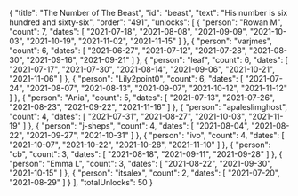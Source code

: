 {
  "title": "The Number of The Beast",
  "id": "beast",
  "text": "His number is six hundred and sixty-six",
  "order": "491",
  "unlocks": [
    {
      "person": "Rowan M",
      "count": 7,
      "dates": [
        "2021-07-18",
        "2021-08-08",
        "2021-09-09",
        "2021-10-03",
        "2021-10-19",
        "2021-11-02",
        "2021-11-15"
      ]
    },
    {
      "person": "varjmes",
      "count": 6,
      "dates": [
        "2021-06-27",
        "2021-07-12",
        "2021-07-28",
        "2021-08-30",
        "2021-09-16",
        "2021-09-21"
      ]
    },
    {
      "person": "leaf",
      "count": 6,
      "dates": [
        "2021-07-17",
        "2021-07-30",
        "2021-08-14",
        "2021-09-06",
        "2021-10-21",
        "2021-11-06"
      ]
    },
    {
      "person": "Lily2point0",
      "count": 6,
      "dates": [
        "2021-07-24",
        "2021-08-07",
        "2021-08-13",
        "2021-09-07",
        "2021-10-12",
        "2021-11-12"
      ]
    },
    {
      "person": "Ania",
      "count": 5,
      "dates": [
        "2021-07-13",
        "2021-07-26",
        "2021-08-23",
        "2021-09-22",
        "2021-11-16"
      ]
    },
    {
      "person": "apaleslimghost",
      "count": 4,
      "dates": [
        "2021-07-31",
        "2021-08-27",
        "2021-10-03",
        "2021-11-19"
      ]
    },
    {
      "person": "j-sheps",
      "count": 4,
      "dates": [
        "2021-08-04",
        "2021-08-22",
        "2021-09-27",
        "2021-10-31"
      ]
    },
    {
      "person": "ivo",
      "count": 4,
      "dates": [
        "2021-10-07",
        "2021-10-22",
        "2021-10-28",
        "2021-11-10"
      ]
    },
    {
      "person": "cb",
      "count": 3,
      "dates": [
        "2021-08-18",
        "2021-09-11",
        "2021-09-28"
      ]
    },
    {
      "person": "Emma L",
      "count": 3,
      "dates": [
        "2021-08-22",
        "2021-09-30",
        "2021-10-15"
      ]
    },
    {
      "person": "itsalex",
      "count": 2,
      "dates": [
        "2021-07-20",
        "2021-08-29"
      ]
    }
  ],
  "totalUnlocks": 50
}